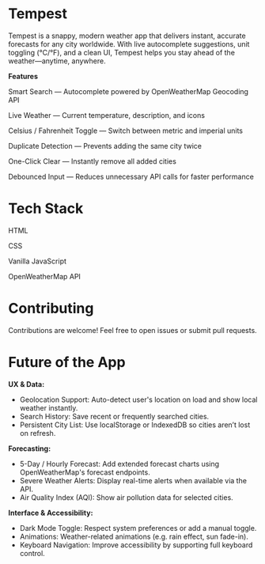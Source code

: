 # Tempest

Tempest is a snappy, modern weather app that delivers instant, accurate forecasts for any city worldwide. With live autocomplete suggestions, unit toggling (°C/°F), and a clean UI, Tempest helps you stay ahead of the weather—anytime, anywhere.

**Features**

Smart Search — Autocomplete powered by OpenWeatherMap Geocoding API

Live Weather — Current temperature, description, and icons

Celsius / Fahrenheit Toggle — Switch between metric and imperial units

Duplicate Detection — Prevents adding the same city twice

One-Click Clear — Instantly remove all added cities

Debounced Input — Reduces unnecessary API calls for faster performance

# Tech Stack

HTML

CSS

Vanilla JavaScript 

OpenWeatherMap API


# Contributing
Contributions are welcome! Feel free to open issues or submit pull requests.

# Future of the App

**UX & Data:**
  - Geolocation Support: Auto-detect user's location on load and show local weather instantly.
  - Search History: Save recent or frequently searched cities.
  - Persistent City List: Use localStorage or IndexedDB so cities aren’t lost on refresh.


**Forecasting:**
  - 5-Day / Hourly Forecast: Add extended forecast charts using OpenWeatherMap's forecast endpoints.
  - Severe Weather Alerts: Display real-time alerts when available via the API.
  - Air Quality Index (AQI): Show air pollution data for selected cities.


**Interface & Accessibility:**
  - Dark Mode Toggle: Respect system preferences or add a manual toggle.
  - Animations: Weather-related animations (e.g. rain effect, sun fade-in).
  - Keyboard Navigation: Improve accessibility by supporting full keyboard control.




